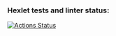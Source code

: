 ### Hexlet tests and linter status:
[![Actions Status](https://github.com/magnit56/layout-designer-project-lvl1/workflows/hexlet-check/badge.svg)](https://github.com/magnit56/layout-designer-project-lvl1/actions)